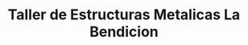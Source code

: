 ---
title: "Taller de Estructuras Metalicas La Bendicion"
url: /quetzaltenango/taller-de-estructuras-metalicas-la-bendicion/
shop: general
---